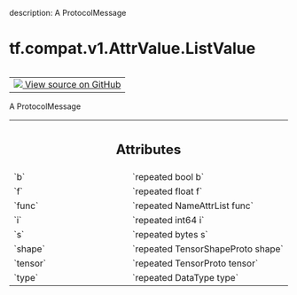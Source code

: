 description: A ProtocolMessage

<div itemscope itemtype="http://developers.google.com/ReferenceObject">
<meta itemprop="name" content="tf.compat.v1.AttrValue.ListValue" />
<meta itemprop="path" content="Stable" />
</div>

# tf.compat.v1.AttrValue.ListValue

<!-- Insert buttons and diff -->

<table class="tfo-notebook-buttons tfo-api nocontent" align="left">
<td>
  <a target="_blank" href="https://github.com/tensorflow/tensorflow/blob/r2.3/tensorflow/core/framework/attr_value.proto">
    <img src="https://www.tensorflow.org/images/GitHub-Mark-32px.png" />
    View source on GitHub
  </a>
</td>
</table>



A ProtocolMessage

<!-- Placeholder for "Used in" -->




<!-- Tabular view -->
 <table class="responsive fixed orange">
<colgroup><col width="214px"><col></colgroup>
<tr><th colspan="2"><h2 class="add-link">Attributes</h2></th></tr>

<tr>
<td>
`b`
</td>
<td>
`repeated bool b`
</td>
</tr><tr>
<td>
`f`
</td>
<td>
`repeated float f`
</td>
</tr><tr>
<td>
`func`
</td>
<td>
`repeated NameAttrList func`
</td>
</tr><tr>
<td>
`i`
</td>
<td>
`repeated int64 i`
</td>
</tr><tr>
<td>
`s`
</td>
<td>
`repeated bytes s`
</td>
</tr><tr>
<td>
`shape`
</td>
<td>
`repeated TensorShapeProto shape`
</td>
</tr><tr>
<td>
`tensor`
</td>
<td>
`repeated TensorProto tensor`
</td>
</tr><tr>
<td>
`type`
</td>
<td>
`repeated DataType type`
</td>
</tr>
</table>



